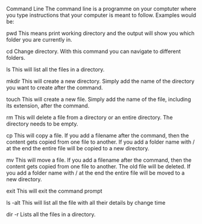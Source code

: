 Command Line
The command line is a programme on your comptuter where you type instructions that your computer is meant to follow. Examples would be:

pwd
This means print working directory and the output will show you which folder you are currently in.

cd
Change directory. With this command you can navigate to different folders.

ls
This will list all the files in a directory.

mkdir
This will create a new directory. Simply add the name of the directory you want to create after the command.

touch
This will create a new file. Simply add the name of the file, including its extension, after the command.

rm
This will delete a file from a directory or an entire directory. The directory needs to be empty.

cp
This will copy a file. If you add a filename after the command, then the content gets copied from one file to another. If you add a folder name with / at the end the entire file will be copied to a new directory.

mv
This will move a file. If you add a filename after the command, then the content gets copied from one file to another. The old file will be deleted. If you add a folder name with / at the end the entire file will be moved to a new directory.

exit
This will exit the command prompt

ls -alt 
This will list all the file with all their details by change time

dir -r
Lists all the files in a directory.